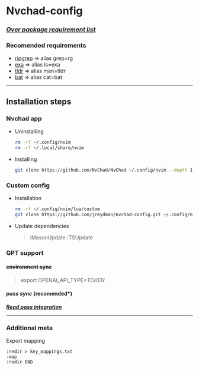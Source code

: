 # Nvchad-config

### [***Over package requirement list***](docs/packages-requirement.md)

### Recomended requirements
 * [ripgrep](https://github.com/BurntSushi/ripgrep) => alias grep=rg
 * [exa](https://github.com/ogham/exa) => alias ls=exa
 * [tldr](https://github.com/tldr-pages/tldr) => alias man=tldr
 * [bat](https://github.com/sharkdp/bat) => alias cat=bat

---

## Installation steps

### Nvchad app
* Uninstalling
    ```bash
    rm -rf ~/.config/nvim
    rm -rf ~/.local/share/nvim
    ```

* Installing
    ```bash
    git clone https://github.com/NvChad/NvChad ~/.config/nvim --depth 1
    ```

### Custom config
* Installation
    ```bash
    rm -rf ~/.config/nvim/lua/custom
    git clone https://github.com/jreydman/nvchad-config.git ~/.config/nvim/lua/custom
    ```
* Update dependencies
    > :MasonUpdate
    > :TSUpdate

### GPT support
#### ~~environment sync~~
> export OPENAI_API_TYPE=_TOKEN_

#### *pass sync* (recomended*)
[***Read pass integration***](docs/pass-integration.md)

---

### Additional meta

Export mapping
```vim
:redir > key_mappings.txt
:map
:redir END
```
